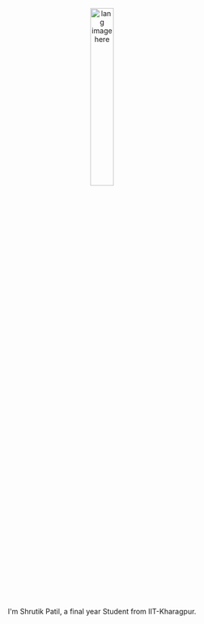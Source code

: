 <p align="center"><img width="30%" src="https://github.com/alansmathew/alansmathew/raw/master/lang.gif" alt="lang image here" /></p>

<p align="center">I'm Shrutik Patil, a final year Student from IIT-Kharagpur.</p>

<p align="center">
  <a href="https://github.com/conaticus?tab=followers](https://github.com/shrutikp70)https://github.com/shrutikp70">




